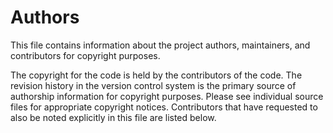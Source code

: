 # Authors

This file contains information about the project authors, maintainers, and contributors for copyright purposes.

The copyright for the code is held by the contributors of the code.
The revision history in the version control system is the primary source of authorship information for copyright purposes.
Please see individual source files for appropriate copyright notices.
Contributors that have requested to also be noted explicitly in this file are listed below.
